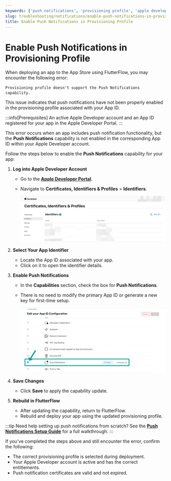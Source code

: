 ```yaml
---
keywords: ['push notifications', 'provisioning profile', 'apple developer']
slug: troubleshooting/notifications/enable-push-notifications-in-provisioning-profile
title: Enable Push Notifications in Provisioning Profile
---
```


# Enable Push Notifications in Provisioning Profile

When deploying an app to the App Store using FlutterFlow, you may encounter the following error:

   ```text
   Provisioning profile doesn't support the Push Notifications capability.
   ```

This issue indicates that push notifications have not been properly enabled in the provisioning profile associated with your App ID.

:::info[Prerequisites]
An active Apple Developer account and an App ID registered for your app in the Apple Developer Portal.
:::

This error occurs when an app includes push notification functionality, but the **Push Notifications** capability is not enabled in the corresponding App ID within your Apple Developer account.


Follow the steps below to enable the **Push Notifications** capability for your app:

1. **Log into Apple Developer Account**

   - Go to the **[Apple Developer Portal](https://developer.apple.com/account)**.
   - Navigate to **Certificates, Identifiers & Profiles** > **Identifiers**.

      ![](../assets/20250430121236782215.png)

2. **Select Your App Identifier**

   - Locate the App ID associated with your app.
   - Click on it to open the identifier details.

3. **Enable Push Notifications**

   - In the **Capabilities** section, check the box for **Push Notifications**.
   - There is no need to modify the primary App ID or generate a new key for first-time setup.

      ![](../assets/20250430121236976235.png)

4. **Save Changes**

   - Click **Save** to apply the capability update.

5. **Rebuild in FlutterFlow**

   - After updating the capability, return to FlutterFlow.
   - Rebuild and deploy your app using the updated provisioning profile.

:::tip
Need help setting up push notifications from scratch? See the **[Push Notifications Setup Guide](/notifications/push-notifications)** for a full walkthrough.
:::


If you've completed the steps above and still encounter the error, confirm the following:

   - The correct provisioning profile is selected during deployment.
   - Your Apple Developer account is active and has the correct entitlements.
   - Push notification certificates are valid and not expired.
